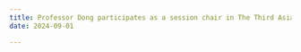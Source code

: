 ```yaml
---
title: Professor Dong participates as a session chair in The Third Asian Conference on Thermal Sciences (ACTS 2024) held in Shanghai.
date: 2024-09-01

---
```


<!--more-->